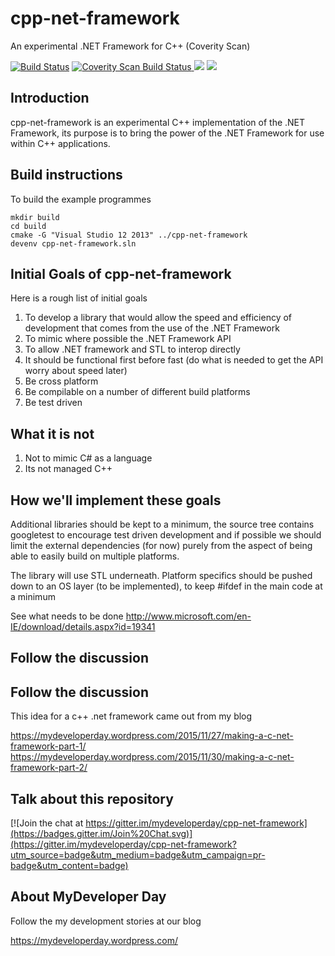 # cpp-net-framework
An experimental .NET Framework for C++ (Coverity Scan)

[![Build Status](https://travis-ci.org/mydeveloperday/cpp-net-framework.svg?branch=master)](https://travis-ci.org/mydeveloperday/cpp-net-framework)
<a href="https://scan.coverity.com/projects/mydeveloperday-cpp-net-framework">
  <img alt="Coverity Scan Build Status"
       src="https://scan.coverity.com/projects/7174/badge.svg"/>
</a>
<img src="https://ci.appveyor.com/api/projects/status/32r7s2skrgm9ubva?svg=true">
<img src="https://s3.amazonaws.com/assets.coveralls.io/badges/coveralls_100.png">


## Introduction

cpp-net-framework is an experimental C++ implementation of the .NET Framework, its purpose is to bring the power of the .NET Framework for use within C++ applications. 

## Build instructions

To build the example programmes

```
mkdir build
cd build
cmake -G "Visual Studio 12 2013" ../cpp-net-framework
devenv cpp-net-framework.sln
```

## Initial Goals of cpp-net-framework

Here is a rough list of initial goals

1) To develop a library that would allow the speed and efficiency of development that comes from the use of the .NET Framework  
2) To mimic where possible the .NET Framework API  
3) To allow .NET framework and STL to interop directly  
4) It should be functional first before fast (do what is needed to get the API worry about speed later)  
5) Be cross platform  
6) Be compilable on a number of different build platforms  
7) Be test driven  

## What it is not

1) Not to mimic C# as a language  
2) Its not managed C++  

## How we'll implement these goals

Additional libraries should be kept to a minimum, the source tree contains googletest to encourage test driven development and if possible we should 
limit the external dependencies (for now) purely from the aspect of being able to easily build on multiple platforms. 

The library will use STL underneath. Platform specifics should be pushed down to an OS layer (to be implemented), to keep #ifdef in the main code at a minimum

See what needs to be done 
http://www.microsoft.com/en-IE/download/details.aspx?id=19341

## Follow the discussion



## Follow the discussion

This idea for a c++ .net framework came out from my blog

https://mydeveloperday.wordpress.com/2015/11/27/making-a-c-net-framework-part-1/
https://mydeveloperday.wordpress.com/2015/11/30/making-a-c-net-framework-part-2/

## Talk about this repository

[![Join the chat at https://gitter.im/mydeveloperday/cpp-net-framework](https://badges.gitter.im/Join%20Chat.svg)](https://gitter.im/mydeveloperday/cpp-net-framework?utm_source=badge&utm_medium=badge&utm_campaign=pr-badge&utm_content=badge)


## About MyDeveloper Day

Follow the my development stories at our blog

https://mydeveloperday.wordpress.com/
